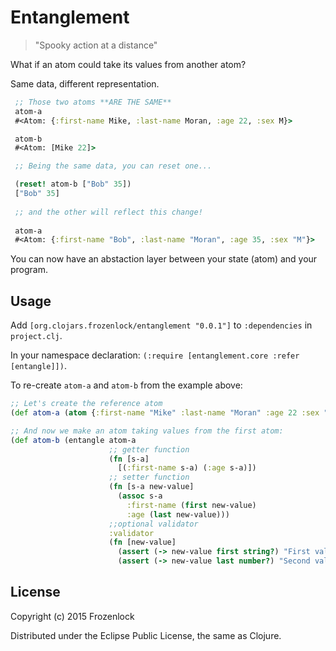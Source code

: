 Entanglement
==============

> "Spooky action at a distance"

What if an atom could take its values from another atom?


Same data, different representation.


```clj
 ;; Those two atoms **ARE THE SAME**
 atom-a
 #<Atom: {:first-name Mike, :last-name Moran, :age 22, :sex M}>

 atom-b
 #<Atom: [Mike 22]>

 ;; Being the same data, you can reset one...

 (reset! atom-b ["Bob" 35])
 ["Bob" 35]
  
 ;; and the other will reflect this change!
  
 atom-a
 #<Atom: {:first-name "Bob", :last-name "Moran", :age 35, :sex "M"}>
```

You can now have an abstaction layer between your state (atom) and
your program.


Usage
-----

Add `[org.clojars.frozenlock/entanglement "0.0.1"]` to `:dependencies` in `project.clj`.

In your namespace declaration: `(:require [entanglement.core :refer [entangle]])`.

To re-create `atom-a` and `atom-b` from the example above:

```clj
;; Let's create the reference atom
(def atom-a (atom {:first-name "Mike" :last-name "Moran" :age 22 :sex "M"}))

;; And now we make an atom taking values from the first atom:
(def atom-b (entangle atom-a
                      ;; getter function
                      (fn [s-a]
                        [(:first-name s-a) (:age s-a)])
                      ;; setter function
                      (fn [s-a new-value]
                        (assoc s-a
                          :first-name (first new-value)
                          :age (last new-value)))
                      ;;optional validator
                      :validator
                      (fn [new-value]
                        (assert (-> new-value first string?) "First value should be a string")
                        (assert (-> new-value last number?) "Second value should be a number"))))
```						

License
-------

Copyright (c) 2015 Frozenlock

Distributed under the Eclipse Public License, the same as Clojure.
